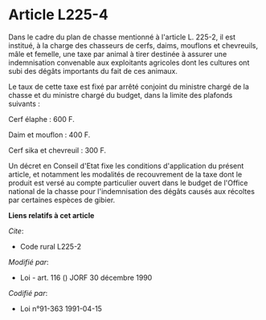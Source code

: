 # Article L225-4

Dans le cadre du plan de chasse mentionné à l'article L. 225-2, il est institué, à la charge des chasseurs de cerfs, daims,
mouflons et chevreuils, mâle et femelle, une taxe par animal à tirer destinée à assurer une indemnisation convenable aux
exploitants agricoles dont les cultures ont subi des dégâts importants du fait de ces animaux.

Le taux de cette taxe est fixé par arrêté conjoint du ministre chargé de la chasse et du ministre chargé du budget, dans la
limite des plafonds suivants :

Cerf élaphe : 600 F.

Daim et mouflon : 400 F.

Cerf sika et chevreuil : 300 F.

Un décret en Conseil d'Etat fixe les conditions d'application du présent article, et notamment les modalités de recouvrement
de la taxe dont le produit est versé au compte particulier ouvert dans le budget de l'Office national de la chasse pour
l'indemnisation des dégâts causés aux récoltes par certaines espèces de gibier.

**Liens relatifs à cet article**

_Cite_:

  - Code rural L225-2

_Modifié par_:

  - Loi - art. 116 () JORF 30 décembre 1990

_Codifié par_:

  - Loi n°91-363 1991-04-15
